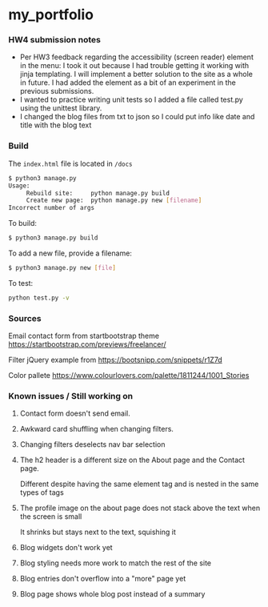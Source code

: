 # my_portfolio

### HW4 submission notes
* Per HW3 feedback regarding the accessibility (screen reader) element in the menu: I took it out because I had trouble getting it working with jinja templating. I will implement a better solution to the site as a whole in future. I had added the element as a bit of an experiment in the previous submissions.
* I wanted to practice writing unit tests so I added a file called test.py using the unittest library.
* I changed the blog files from txt to json so I could put info like date and title with the blog text



### Build

The `index.html` file is located in `/docs`

```bash
$ python3 manage.py
Usage:
     Rebuild site:     python manage.py build
     Create new page:  python manage.py new [filename]
Incorrect number of args
```

To build:
```bash
$ python3 manage.py build
```

To add a new file, provide a filename:
```bash
$ python3 manage.py new [file]
```

To test:
```bash
python test.py -v
```

### Sources
Email contact form from startbootstrap theme
    https://startbootstrap.com/previews/freelancer/

Filter jQuery example from
    https://bootsnipp.com/snippets/r1Z7d

Color pallete
https://www.colourlovers.com/palette/1811244/1001_Stories

### Known issues / Still working on
1. Contact form doesn't send email.
1. Awkward card shuffling when changing filters.
1. Changing filters deselects nav bar selection
1. The h2 header is a different size on the About page and the Contact page.

   Different despite having the same element tag and is nested in the same types of tags
1. The profile image on the about page does not stack above the text when the screen is small 

   It shrinks but stays next to the text, squishing it

1. Blog widgets don't work yet
1. Blog styling needs more work to match the rest of the site
1. Blog entries don't overflow into a "more" page yet
1. Blog page shows whole blog post instead of a summary
